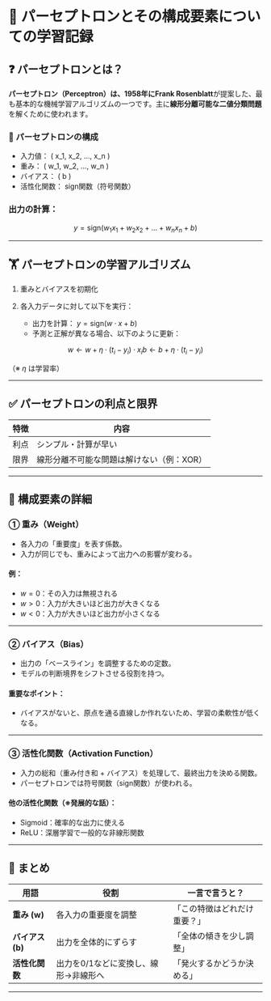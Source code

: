
# 📘 パーセプトロンとその構成要素についての学習記録

## ❓ パーセプトロンとは？

**パーセプトロン（Perceptron）**は、1958年に**Frank Rosenblatt**が提案した、最も基本的な機械学習アルゴリズムの一つです。主に**線形分離可能な二値分類問題**を解くために使われます。

### 🔧 パーセプトロンの構成

- 入力値： \( x_1, x_2, ..., x_n \)
- 重み： \( w_1, w_2, ..., w_n \)
- バイアス： \( b \)
- 活性化関数： sign関数（符号関数）

### 出力の計算：

```math
y = \text{sign}(w_1x_1 + w_2x_2 + ... + w_nx_n + b)
````

---

## 🏋️ パーセプトロンの学習アルゴリズム

1. 重みとバイアスを初期化
2. 各入力データに対して以下を実行：

   * 出力を計算： $y = \text{sign}(w \cdot x + b)$
   * 予測と正解が異なる場合、以下のように更新：

```math
w \leftarrow w + \eta \cdot (t_i - y_i) \cdot x_i
b \leftarrow b + \eta \cdot (t_i - y_i)
```

（※ $\eta$ は学習率）

---

## ✅ パーセプトロンの利点と限界

| 特徴 | 内容                     |
| -- | ---------------------- |
| 利点 | シンプル・計算が早い             |
| 限界 | 線形分離不可能な問題は解けない（例：XOR） |

---

## 🧱 構成要素の詳細

### ① 重み（Weight）

* 各入力の「重要度」を表す係数。
* 入力が同じでも、重みによって出力への影響が変わる。

#### 例：

* $w = 0$：その入力は無視される
* $w > 0$：入力が大きいほど出力が大きくなる
* $w < 0$：入力が大きいほど出力が小さくなる

---

### ② バイアス（Bias）

* 出力の「ベースライン」を調整するための定数。
* モデルの判断境界をシフトさせる役割を持つ。

#### 重要なポイント：

* バイアスがないと、原点を通る直線しか作れないため、学習の柔軟性が低くなる。

---

### ③ 活性化関数（Activation Function）

* 入力の総和（重み付き和 + バイアス）を処理して、最終出力を決める関数。
* パーセプトロンでは符号関数（sign関数）が使われる。

#### 他の活性化関数（※発展的な話）：

* Sigmoid：確率的な出力に使える
* ReLU：深層学習で一般的な非線形関数

---

## 🔄 まとめ

| 用語           | 役割                   | 一言で言うと？        |
| ------------ | -------------------- | -------------- |
| **重み (w)**   | 各入力の重要度を調整           | 「この特徴はどれだけ重要？」 |
| **バイアス (b)** | 出力を全体的にずらす           | 「全体の傾きを少し調整」   |
| **活性化関数**    | 出力を0/1などに変換し、線形→非線形へ | 「発火するかどうか決める」  |

---


